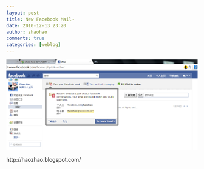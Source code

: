```yaml
---
layout: post
title: New Facebook Mail~
date: 2010-12-13 23:20
author: zhaohao
comments: true
categories: [weblog]
---
```

<a href="/Resource/FBmail-746507.png"><img src="/Resource/FBmail-746507.png" border="0" alt="" id="BLOGGER_PHOTO_ID_5550187149877235410" /></a>

<div>http://haozhao.blogspot.com/</div>
